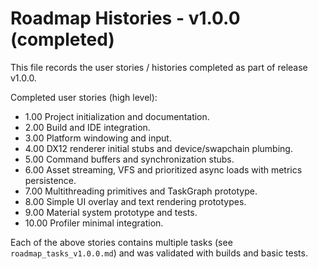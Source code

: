 ﻿# Roadmap Histories - v1.0.0 (completed)

This file records the user stories / histories completed as part of release v1.0.0.

Completed user stories (high level):

- 1.00 Project initialization and documentation.
- 2.00 Build and IDE integration.
- 3.00 Platform windowing and input.
- 4.00 DX12 renderer initial stubs and device/swapchain plumbing.
- 5.00 Command buffers and synchronization stubs.
- 6.00 Asset streaming, VFS and prioritized async loads with metrics persistence.
- 7.00 Multithreading primitives and TaskGraph prototype.
- 8.00 Simple UI overlay and text rendering prototypes.
- 9.00 Material system prototype and tests.
- 10.00 Profiler minimal integration.

Each of the above stories contains multiple tasks (see `roadmap_tasks_v1.0.0.md`) and was validated with builds and basic tests.

